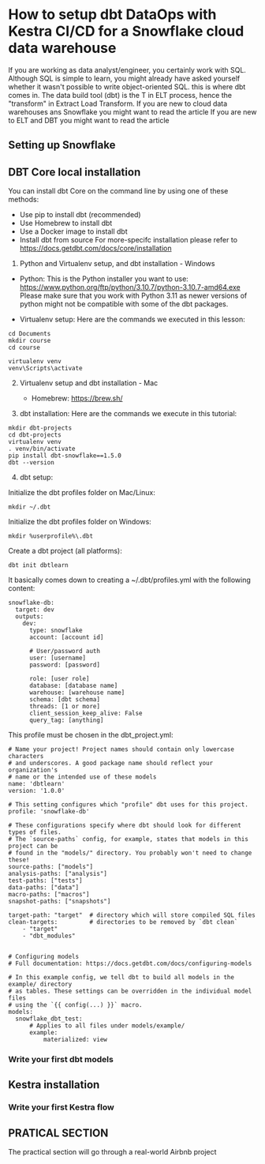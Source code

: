 # How to setup dbt DataOps with Kestra CI/CD for a Snowflake cloud data warehouse

If you are working as data analyst/engineer, you certainly work with SQL. Although SQL is simple to learn, you might already have asked yourself whether it wasn't possible to write object-oriented SQL. this is where dbt comes in.
The data build tool (dbt) is the T in ELT process, hence the "transform" in Extract Load Transform.
If you are new to cloud data warehouses ans Snowflake you might want to read the article 
If you are new to ELT and DBT you might want to read the article 

## Setting up Snowflake

## DBT Core local installation 

You can install dbt Core on the command line by using one of these methods:
 * Use pip to install dbt (recommended)
 * Use Homebrew to install dbt
 * Use a Docker image to install dbt
 * Install dbt from source
For more-specifc installation please refer to https://docs.getdbt.com/docs/core/installation

1. Python and Virtualenv setup, and dbt installation - Windows
  * Python:
This is the Python installer you want to use:
https://www.python.org/ftp/python/3.10.7/python-3.10.7-amd64.exe
Please make sure that you work with Python 3.11 as newer versions of python might not be compatible with some of the dbt packages.

 * Virtualenv setup:
Here are the commands we executed in this lesson:

```
cd Documents
mkdir course
cd course

virtualenv venv
venv\Scripts\activate
```

2. Virtualenv setup and dbt installation - Mac

    * Homebrew: https://brew.sh/

3. dbt installation: 
Here are the commands we execute in this tutorial:

```
mkdir dbt-projects 
cd dbt-projects 
virtualenv venv
. venv/bin/activate
pip install dbt-snowflake==1.5.0
dbt --version
```

4. dbt setup:

Initialize the dbt profiles folder on Mac/Linux:

```
mkdir ~/.dbt
```

Initialize the dbt profiles folder on Windows:

```
mkdir %userprofile%\.dbt
```

Create a dbt project (all platforms):

```
dbt init dbtlearn
```

It basically comes down to creating a ~/.dbt/profiles.yml with the following content:

```
snowflake-db:
  target: dev
  outputs:
    dev:
      type: snowflake
      account: [account id]

      # User/password auth
      user: [username]
      password: [password]

      role: [user role]
      database: [database name]
      warehouse: [warehouse name]
      schema: [dbt schema]
      threads: [1 or more]
      client_session_keep_alive: False
      query_tag: [anything]
```

This profile must be chosen in the dbt_project.yml:

```
# Name your project! Project names should contain only lowercase characters
# and underscores. A good package name should reflect your organization's
# name or the intended use of these models
name: 'dbtlearn'
version: '1.0.0'

# This setting configures which "profile" dbt uses for this project.
profile: 'snowflake-db'

# These configurations specify where dbt should look for different types of files.
# The `source-paths` config, for example, states that models in this project can be
# found in the "models/" directory. You probably won't need to change these!
source-paths: ["models"]
analysis-paths: ["analysis"]
test-paths: ["tests"]
data-paths: ["data"]
macro-paths: ["macros"]
snapshot-paths: ["snapshots"]

target-path: "target"  # directory which will store compiled SQL files
clean-targets:         # directories to be removed by `dbt clean`
    - "target"
    - "dbt_modules"


# Configuring models
# Full documentation: https://docs.getdbt.com/docs/configuring-models

# In this example config, we tell dbt to build all models in the example/ directory
# as tables. These settings can be overridden in the individual model files
# using the `{{ config(...) }}` macro.
models:
  snowflake_dbt_test:
      # Applies to all files under models/example/
      example:
          materialized: view
```


### Write your first dbt models

## Kestra installation

### Write your first Kestra flow

## PRATICAL SECTION

The practical section will go through a real-world Airbnb project